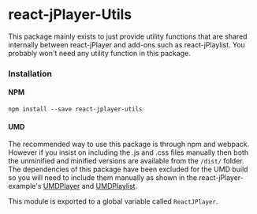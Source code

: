 # react-jPlayer-Utils
This package mainly exists to just provide utility functions that are shared internally between react-jPlayer and add-ons such as react-jPlaylist. You probably won't need any utility function in this package.

### Installation
#### NPM
`npm install --save react-jplayer-utils`

#### UMD
The recommended way to use this package is through npm and webpack. However if you insist on including the .js and .css files manually then both the unminified and minified versions are available from the `/dist/` folder. The dependencies of this package have been excluded for the UMD build so you will need to include them manually as shown in the react-jPlayer-example's [UMDPlayer](https://github.com/jplayer/react-jPlayer-examples/tree/master/jPlayers/UMDPlayer) and [UMDPlaylist](https://github.com/jplayer/react-jPlayer-examples/tree/master/jPlaylists/UMDPlaylist).

This module is exported to a global variable called `ReactJPlayer`.

